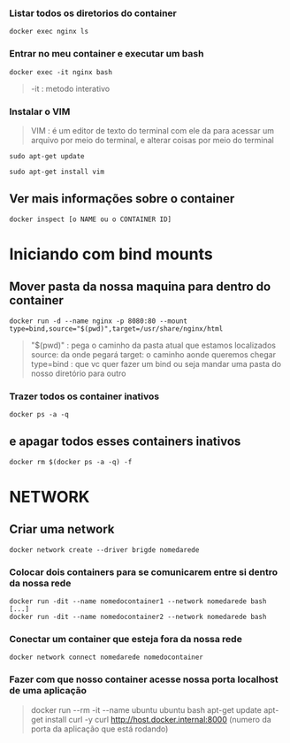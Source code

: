 ### Listar todos os diretorios do container
```
docker exec nginx ls
```
### Entrar no meu container e executar um bash
```
docker exec -it nginx bash
```
> -it : metodo interativo
### Instalar o VIM
> VIM : é um editor de texto do terminal
> com ele da para acessar um arquivo por meio do terminal, e alterar coisas por meio do terminal
```
sudo apt-get update
```
``` 
sudo apt-get install vim
```

## Ver mais informações sobre o container
```
docker inspect [o NAME ou o CONTAINER ID]
```

# Iniciando com bind mounts
## Mover pasta da nossa maquina para dentro do container
```
docker run -d --name nginx -p 8080:80 --mount type=bind,source="$(pwd)",target=/usr/share/nginx/html
```
> "$(pwd)" : pega o caminho da pasta atual que estamos localizados 
> source: da onde pegará
> target: o caminho aonde queremos chegar
> type=bind : que vc quer fazer um bind ou seja mandar uma pasta do nosso diretório para outro

### Trazer todos os container inativos 
```
docker ps -a -q
```
## e apagar todos esses containers inativos
```
docker rm $(docker ps -a -q) -f
```

# NETWORK

## Criar uma network 
```
docker network create --driver brigde nomedarede
```
### Colocar dois containers para se comunicarem entre si dentro da nossa rede
```
docker run -dit --name nomedocontainer1 --network nomedarede bash
[...]
docker run -dit --name nomedocontainer2 --network nomedarede bash
```

### Conectar um container que esteja fora da nossa rede
```
docker network connect nomedarede nomedocontainer
```

### Fazer com que nosso container acesse nossa porta localhost de uma aplicação
> docker run --rm -it --name ubuntu ubuntu bash
> apt-get update
> apt-get install curl -y
> curl http://host.docker.internal:8000 (numero da porta da aplicação que está rodando)